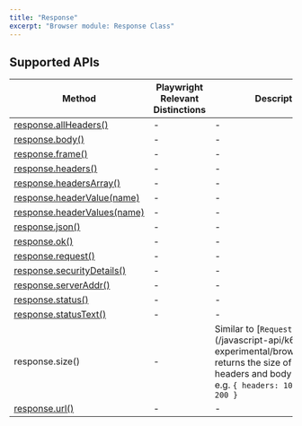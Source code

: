 ```yaml
---
title: "Response"
excerpt: "Browser module: Response Class"
---
```


<BrowserDocsWIP/>

## Supported APIs

| Method | Playwright Relevant Distinctions | Description |
| - |  - | - |
| <a href="https://playwright.dev/docs/api/class-response#response-all-headers" target="_blank" >response.allHeaders()</a> | - | - |
| <a href="https://playwright.dev/docs/api/class-response#response-body" target="_blank" >response.body()</a> | - | - |
| <a href="https://playwright.dev/docs/api/class-response#response-frame" target="_blank" >response.frame()</a> | - | - |
| <a href="https://playwright.dev/docs/api/class-response#response-headers" target="_blank" >response.headers()</a> | - | - |
| <a href="https://playwright.dev/docs/api/class-response#response-headers-array" target="_blank" >response.headersArray()</a> | - | - |
| <a href="https://playwright.dev/docs/api/class-response#response-header-value" target="_blank" >response.headerValue(name)</a> | - | - |
| <a href="https://playwright.dev/docs/api/class-response#response-header-values" target="_blank" >response.headerValues(name)</a> | - | - |
| <a href="https://playwright.dev/docs/api/class-response#response-json" target="_blank" >response.json()</a> | - | - |
| <a href="https://playwright.dev/docs/api/class-response#response-ok" target="_blank" >response.ok()</a> | - | - |
| <a href="https://playwright.dev/docs/api/class-response#response-request" target="_blank" >response.request()</a> | - | - |
| <a href="https://playwright.dev/docs/api/class-response#response-security-details" target="_blank" >response.securityDetails()</a> | - | - |
| <a href="https://playwright.dev/docs/api/class-response#response-server-addr" target="_blank" >response.serverAddr()</a> | - | - |
| <a href="https://playwright.dev/docs/api/class-response#response-status" target="_blank" >response.status()</a> | - | - |
| <a href="https://playwright.dev/docs/api/class-response#response-status-text" target="_blank" >response.statusText()</a> | - | - |
| response.size() | - | Similar to [`Request.size()`](/javascript-api/k6-experimental/browser/request/ returns the size of response headers and body sections, e.g. `{ headers: 100, body: 200 }` |
| <a href="https://playwright.dev/docs/api/class-response#response-url" target="_blank" >response.url()</a> | - | - |
